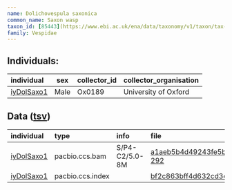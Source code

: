```yaml
---
name: Dolichovespula saxonica
common_name: Saxon wasp
taxon_id: [85443](https://www.ebi.ac.uk/ena/data/taxonomy/v1/taxon/tax-id/85443)order: Hymenoptera
family: Vespidae
---
```


## Individuals:

| individual | sex | collector_id | collector_organisation |
| :--------- | :-: | :----------- | :--------------------- |
| [iyDolSaxo1](iyDolSaxo1.md) | Male | Ox0189 | University of Oxford |

## Data ([tsv](Dolichovespula_saxonica_data.tsv))

| individual | type | info | file |
| :--------- | :--- | :--- | :--- |
| [iyDolSaxo1](iyDolSaxo1.md) | pacbio.ccs.bam | S/P4-C2/5.0-8M | [a1aeb5b4d49243fe5b725f18a1a56df7-292](https://darwin.cog.sanger.ac.uk/insects/Dolichovespula_saxonica/iyDolSaxo1/genomic_data/pacbio/m64094_200214_134822.ccs.bam) |
| [iyDolSaxo1](iyDolSaxo1.md) | pacbio.ccs.index |  | [bf2c863bff4d632cd342467d44963bbe](https://darwin.cog.sanger.ac.uk/insects/Dolichovespula_saxonica/iyDolSaxo1/genomic_data/pacbio/m64094_200214_134822.ccs.bam.pbi) |
